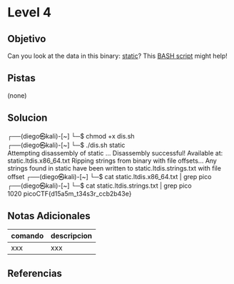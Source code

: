 # Level 4
## Objetivo
Can you look at the data in this binary: [static](https://mercury.picoctf.net/static/ff4e569d6b49b92d090796d4631a2577/static)? This [BASH script](https://mercury.picoctf.net/static/ff4e569d6b49b92d090796d4631a2577/ltdis.sh) might help!
## Pistas
(none)
## Solucion
┌──(diego㉿kali)-[~]
└─$ chmod +x dis.sh     
┌──(diego㉿kali)-[~]
└─$ ./dis.sh static                        
Attempting disassembly of static ...
Disassembly successful! Available at: static.ltdis.x86_64.txt
Ripping strings from binary with file offsets...
Any strings found in static have been written to static.ltdis.strings.txt with file offset
┌──(diego㉿kali)-[~]
└─$ cat static.ltdis.x86_64.txt | grep pico
┌──(diego㉿kali)-[~]
└─$ cat static.ltdis.strings.txt | grep pico                        
   1020 picoCTF{d15a5m_t34s3r_ccb2b43e}

## Notas Adicionales
|comando|descripcion|
|-------|-----------|
|xxx|xxx|
## Referencias